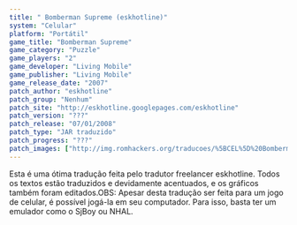 ```yaml
---
title: " Bomberman Supreme (eskhotline)"
system: "Celular"
platform: "Portátil"
game_title: "Bomberman Supreme"
game_category: "Puzzle"
game_players: "2"
game_developer: "Living Mobile"
game_publisher: "Living Mobile"
game_release_date: "2007"
patch_author: "eskhotline"
patch_group: "Nenhum"
patch_site: "http://eskhotline.googlepages.com/eskhotline"
patch_version: "???"
patch_release: "07/01/2008"
patch_type: "JAR traduzido"
patch_progress: "???"
patch_images: ["http://img.romhackers.org/traducoes/%5BCEL%5D%20Bomberman%20Supreme%20-%20eskhotline%20-%201.png","http://img.romhackers.org/traducoes/%5BCEL%5D%20Bomberman%20Supreme%20-%20eskhotline%20-%202.png","http://img.romhackers.org/traducoes/%5BCEL%5D%20Bomberman%20Supreme%20-%20eskhotline%20-%203.png"]
---
```

Esta é uma ótima tradução feita pelo tradutor freelancer eskhotline. Todos os textos estão traduzidos e devidamente acentuados, e os gráficos também foram editados.OBS: Apesar desta tradução ser feita para um jogo de celular, é possível jogá-la em seu computador. Para isso, basta ter um emulador como o SjBoy ou NHAL.